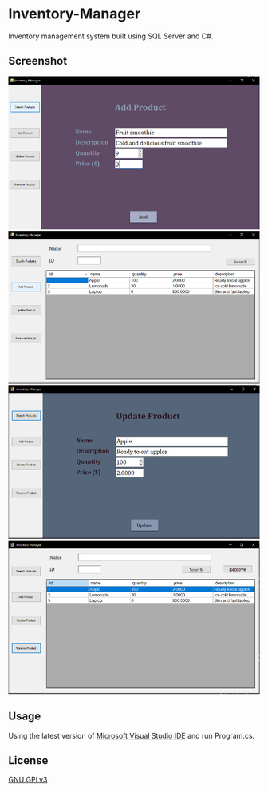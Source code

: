 # Inventory-Manager

Inventory management system built using SQL Server and C#.

## Screenshot

![Screenshot of the app](/images/addpage.PNG)
![Screenshot of the app](/images/searchpage.PNG)
![Screenshot of the app](/images/updatepage.PNG)
![Screenshot of the app](/images/removepage.PNG)

## Usage

Using the latest version of [Microsoft Visual Studio IDE](https://visualstudio.microsoft.com/vs/) and run Program.cs.

## License
[GNU GPLv3](https://choosealicense.com/licenses/gpl-3.0/)
